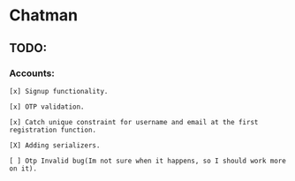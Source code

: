 # Chatman


## TODO:
### Accounts:
    [x] Signup functionality.

    [x] OTP validation.

    [x] Catch unique constraint for username and email at the first registration function.

    [X] Adding serializers.

    [ ] Otp Invalid bug(Im not sure when it happens, so I should work more on it).

